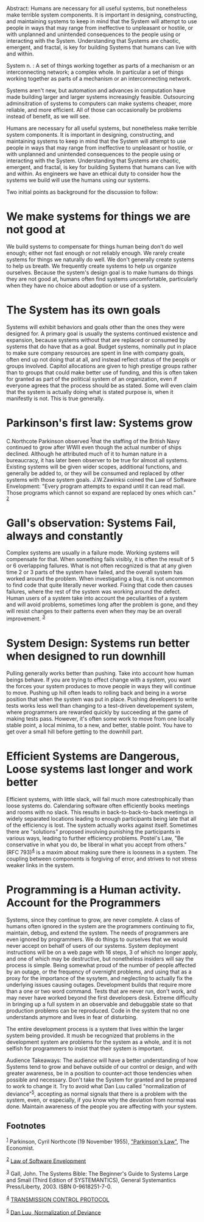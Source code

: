 <div class="ABSTRACT">
Abstract: Humans are necessary for all useful systems, but nonetheless make terrible system components. It is important in designing, constructing, and maintaining systems to keep in mind that the System will attempt to use people in ways that may range from ineffective to unpleasant or hostile, or with unplanned and unintended consequences to the people using or interacting with the System. Understanding that Systems are chaotic, emergent, and fractal, is key for building Systems that humans can live with and within.

</div>

System n. : A set of things working together as parts of a mechanism or an interconnecting network; a complex whole. In particular a set of things working together as parts of a mechanism or an interconnecting network.

Systems aren't new, but automation and advances in computation have made building larger and larger systems increasingly feasible. Outsourcing adminsitration of systems to computers can make systems cheaper, more reliable, and more efficient. All of those can occasionally be problems instead of benefit, as we will see.

Humans are necessary for all useful systems, but nonetheless make terrible system components. It is important in designing, constructing, and maintaining systems to keep in mind that the System will attempt to use people in ways that may range from ineffective to unpleasant or hostile, or with unplanned and unintended consequences to the people using or interacting with the System. Understanding that Systems are chaotic, emergent, and fractal, is key for building Systems that humans can live with and within. As engineers we have an ethical duty to consider how the systems we build will use the humans using our systems.

Two initial points as background for the discussion to follow:


# We make systems for things we are not good at

We build systems to compensate for things human being don't do well enough; either not fast enough or not reliably enough. We rarely create systems for things we naturally do well. We don't generally create systems to help us breath. We frequently create systems to help us organize ourselves. Because the system's design goal is to make humans do things they are not good at, humans often find systems uncomfortable, particularly when they have no choice about adoption or use of a system.


# The System has its own goals

Systems will exhibit behaviors and goals other than the ones they were designed for. A primary goal is usually the systems continued existence and expansion, because systems without that are replaced or consumed by systems that do have that as a goal. Budget systems, nominally put in place to make sure company resources are spent in line with company goals, often end up not doing that at all, and instead reflect status of the peopls or groups involved. Capitol allocations are given to high prestige groups rather than to groups that could make better use of funding, and this is often taken for granted as part of the political system of an organization, even if everyone agrees that the process should be as stated. Some will even claim that the system is actually doing what is stated purpose is, when it manifestly is not. This is true generally.


# Parkinson's first law: Systems grow

C.Northcote Parkinson observed <sup><a id="fnr.1" class="footref" href="#fn.1">1</a></sup>that the staffing of the British Navy continued to grow after WWII even though the actual number of ships declined. Although he attributed much of it to human nature in a bureaucracy, it has later been observer to be true for almost all systems. Existing systems will be given wider scopes, additional functions, and generally be added to, or they will be consumed and replaced by other systems with those system goals. J.W.Zawinksi coined the Law of Software Envelopment: "Every program attempts to expand until it can read mail. Those programs which cannot so expand are replaced by ones which can." <sup><a id="fnr.2" class="footref" href="#fn.2">2</a></sup>


# Gall's observation: Systems Fail, always and constantly

Complex systems are usually in a failure mode. Working systems will compensate for that. When something fails visibly, it is often the result of 5 or 6 overlapping failures. What is not often recognized is that at any given time 2 or 3 parts of the system have failed, and the overall system has worked around the problem. When investigating a bug, it is not uncommon to find code that quite literally never worked. Fixing that code then causes failures, where the rest of the system was working around the defect. Human users of a system take into account the peculiarities of a system and will avoid problems, sometimes long after the problem is gone, and they will resist changes to their patterns even when they may be an overall improvement. <sup><a id="fnr.3" class="footref" href="#fn.3">3</a></sup>


# System Design: Systems run better when designed to run downhill

Pulling generally works better than pushing. Take into account how human beings behave. If you are trying to effect change with a system, you want the forces your system produces to move people in ways they will continue to move. Pushing up hill often leads to rolling back and being in a worse position that when the system was put in place. Pushing developers to write tests works less well than changing to a test-driven developement system, where programmers are rewarded quickly by succeeding at the game of making tests pass. However, it's often some work to move from one locally stable point, a local minima, to a new, and better, stable point. You have to get over a small hill before getting to the downhill part.


# Efficient Systems are Dangerous, Loose systems last longer and work better

Efficient systems, with little slack, will fail much more catestrophically than loose systems do. Calendaring software often efficiently books meetings and rooms with no slack. This results in back-to-back-to-back meetings in widely separated locations leading to enough participants being late that all of the efficiency is lost. The system actually works against itself. Sometimes there are "solutions" proposed involving punishing the participants in various ways, leading to further efficiency problems. Postel's Law, "Be conservative in what you do, be liberal in what you accept from others." (RFC 793)<sup><a id="fnr.4" class="footref" href="#fn.4">4</a></sup> is a maxim about making sure there is loosness in a system. The coupling between components is forgiving of error, and strives to not stress weaker links in the system.


# Programming is a Human activity. Account for the Programmers

Systems, since they continue to grow, are never complete. A class of humans often ignored in the system are the programmers continuing to fix, maintain, debug, and extend the system. The needs of programmers are even ignored by programmers. We do things to ourselves that we would never accept on behalf of users of our systems. System deployment instructions will be on a web page with 16 steps, 3 of which no longer apply, and one of which may be destructive, but nonetheless insiders will say the process is simple. Being somewhat proud of the number of people affected by an outage, or the frequency of overnight problems, and using that as a proxy for the importance of the sysytem, and neglecting to actually fix the underlying issues causing outages. Development builds that require more than a one or two word command. Tests that are never run, don't work, and may never have worked beyond the first developers desk. Extreme difficulty in bringing up a full system in an observable and debuggable state so that production problems can be reproduced. Code in the system that no one understands anymore and lives in fear of disturbing.

The entire development process is a system that lives within the larger system being provided. It mush be recognized that problems in the development system are problems for the system as a whole, and it is not selfish for programmers to insist that their system is important.

<div class="ABSTRACT">
Audience Takeaways: The audience will have a better understanding of how Systems tend to grow and behave outside of our control or design, and with greater awareness, be in a position to counter-act those tendencies when possible and necessary. Don't take the System for granted and be prepared to work to change it. Try to avoid what Dan Luu called "normalization of deviance"<sup><a id="fnr.5" class="footref" href="#fn.5">5</a></sup>, accepting as normal signals that there is a problem with the system, even, or especially, if you know why the deviation from normal was done. Maintain awareness of the people you are affecting with your system.

</div>

## Footnotes

<sup><a id="fn.1" class="footnum" href="#fnr.1">1</a></sup> Parkinson, Cyril Northcote (19 November 1955), ["Parkinson's Law"](http://www.economist.com/businessfinance/management/displaystory.cfm?story_id=14116121), The Economist.

<sup><a id="fn.2" class="footnum" href="#fnr.2">2</a></sup> [Law of Software Envelopment](https://www.jwz.org/hacks)

<sup><a id="fn.3" class="footnum" href="#fnr.3">3</a></sup> Gall, John. The Systems Bible: The Beginner's Guide to Systems Large and Small (Third Edition of SYSTEMANTICS), General Systemantics Press/Liberty, 2003. ISBN 0-9618251-7-0.

<sup><a id="fn.4" class="footnum" href="#fnr.4">4</a></sup> [TRANSMISSION CONTROL PROTOCOL](https://tools.ietf.org/html/rfc793)

<sup><a id="fn.5" class="footnum" href="#fnr.5">5</a></sup> [Dan Luu, Normalization of Deviance](https://danluu.com/wat/)
